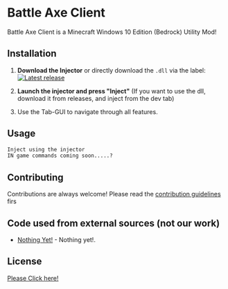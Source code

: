 # Battle Axe Client

Battle Axe Client is a Minecraft Windows 10 Edition (Bedrock) Utility Mod!

## Installation

1. **Download the Injector** or directly download the `.dll` via the label:
[![Latest release](https://img.shields.io/github/v/release/BattleAxeClient/battle-axe-releases?include_prereleases&label=Download%20latest%20stable%20release&sort=semver&style=for-the-badge)](https://github.com/BattleAxeClient/battle-axe-releases/releases/latest/)

2. **Launch the injector and press "Inject"** (If you want to use the dll, download it from releases, and inject from the dev tab)

3. Use the Tab-GUI to navigate through all features.
## Usage

```python
Inject using the injector
IN game commands coming soon.....?
```

## Contributing
Contributions are always welcome!
Please read the [contribution guidelines](contributing.md) firs

## Code used from external sources (not our work)

- [Nothing Yet!](https://google.com) - Nothing yet!.

## License
[Please Click here!](https://github.com/BattleAxeClient/battle-axe-source/blob/master/LICENSE.md)
